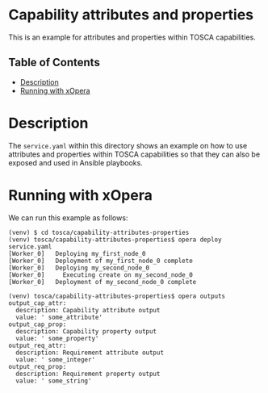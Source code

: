 # Capability attributes and properties
This is an example for attributes and properties within TOSCA capabilities. 

## Table of Contents
  - [Description](#description)
  - [Running with xOpera](#running-with-xopera)

# Description
The `service.yaml` within this directory shows an example on how to use attributes and properties within TOSCA 
capabilities so that they can also be exposed and used in Ansible playbooks.

# Running with xOpera
We can run this example as follows:

```console
(venv) $ cd tosca/capability-attributes-properties
(venv) tosca/capability-attributes-properties$ opera deploy service.yaml
[Worker_0]   Deploying my_first_node_0
[Worker_0]   Deployment of my_first_node_0 complete
[Worker_0]   Deploying my_second_node_0
[Worker_0]     Executing create on my_second_node_0
[Worker_0]   Deployment of my_second_node_0 complete

(venv) tosca/capability-attributes-properties$ opera outputs
output_cap_attr:
  description: Capability attribute output
  value: ' some_attribute'
output_cap_prop:
  description: Capability property output
  value: ' some_property'
output_req_attr:
  description: Requirement attribute output
  value: ' some_integer'
output_req_prop:
  description: Requirement property output
  value: ' some_string'
```

